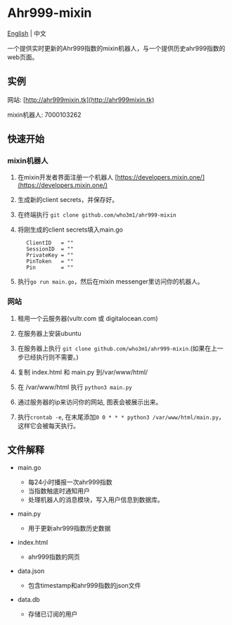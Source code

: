 # Ahr999-mixin
[English](README.md) | 中文

一个提供实时更新的Ahr999指数的mixin机器人，与一个提供历史ahr999指数的web页面。

## 实例
 网站: [http://ahr999mixin.tk](http://ahr999mixin.tk)
 
 mixin机器人: 7000103262


## 快速开始

### mixin机器人
  1. 在mixin开发者界面注册一个机器人 [https://developers.mixin.one/](https://developers.mixin.one/)
 
  2. 生成新的client secrets，并保存好。

  3. 在终端执行 `git clone github.com/who3m1/ahr999-mixin`
  
  4. 将刚生成的client secrets填入main.go 
  ```
        ClientID   = ""        
        SessionID  = ""
        PrivateKey = ""
        PinToken   = ""
        Pin        = ""
  ```
  5. 执行`go run main.go`，然后在mixin messenger里访问你的机器人。

### 网站
  1. 租用一个云服务器(vultr.com 或 digitalocean.com)

  2. 在服务器上安装ubuntu 

  3. 在服务器上执行 `git clone github.com/who3m1/ahr999-mixin`.(如果在上一步已经执行则不需要。)

  4. 复制 index.html 和 main.py 到/var/www/html/

  5. 在 /var/www/html 执行 `python3 main.py` 

  6. 通过服务器的ip来访问你的网站, 图表会被展示出来。
  
  7. 执行`crontab -e`, 在末尾添加`0 0 * * * python3 /var/www/html/main.py`，这样它会被每天执行。

## 文件解释

 - main.go 
   - 每24小时播报一次ahr999指数
   - 当指数触底时通知用户
   - 处理机器人的消息模块，写入用户信息到数据库。

 - main.py 
   - 用于更新ahr999指数历史数据

 - index.html
   - ahr999指数的网页

 - data.json 
   - 包含timestamp和ahr999指数的json文件

 - data.db 
   - 存储已订阅的用户
